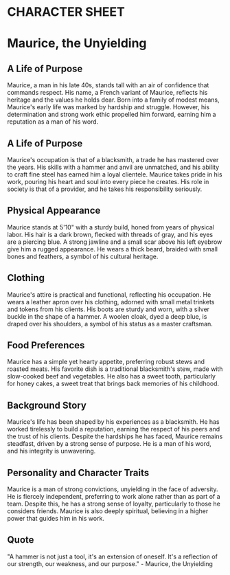 # CHARACTER SHEET

# Maurice, the Unyielding

## A Life of Purpose

Maurice, a man in his late 40s, stands tall with an air of confidence that commands respect. His name, a French variant of Maurice, reflects his heritage and the values he holds dear. Born into a family of modest means, Maurice's early life was marked by hardship and struggle. However, his determination and strong work ethic propelled him forward, earning him a reputation as a man of his word.

## A Life of Purpose

Maurice's occupation is that of a blacksmith, a trade he has mastered over the years. His skills with a hammer and anvil are unmatched, and his ability to craft fine steel has earned him a loyal clientele. Maurice takes pride in his work, pouring his heart and soul into every piece he creates. His role in society is that of a provider, and he takes his responsibility seriously.

## Physical Appearance

Maurice stands at 5'10" with a sturdy build, honed from years of physical labor. His hair is a dark brown, flecked with threads of gray, and his eyes are a piercing blue. A strong jawline and a small scar above his left eyebrow give him a rugged appearance. He wears a thick beard, braided with small bones and feathers, a symbol of his cultural heritage.

## Clothing

Maurice's attire is practical and functional, reflecting his occupation. He wears a leather apron over his clothing, adorned with small metal trinkets and tokens from his clients. His boots are sturdy and worn, with a silver buckle in the shape of a hammer. A woolen cloak, dyed a deep blue, is draped over his shoulders, a symbol of his status as a master craftsman.

## Food Preferences

Maurice has a simple yet hearty appetite, preferring robust stews and roasted meats. His favorite dish is a traditional blacksmith's stew, made with slow-cooked beef and vegetables. He also has a sweet tooth, particularly for honey cakes, a sweet treat that brings back memories of his childhood.

## Background Story

Maurice's life has been shaped by his experiences as a blacksmith. He has worked tirelessly to build a reputation, earning the respect of his peers and the trust of his clients. Despite the hardships he has faced, Maurice remains steadfast, driven by a strong sense of purpose. He is a man of his word, and his integrity is unwavering.

## Personality and Character Traits

Maurice is a man of strong convictions, unyielding in the face of adversity. He is fiercely independent, preferring to work alone rather than as part of a team. Despite this, he has a strong sense of loyalty, particularly to those he considers friends. Maurice is also deeply spiritual, believing in a higher power that guides him in his work.

## Quote

"A hammer is not just a tool, it's an extension of oneself. It's a reflection of our strength, our weakness, and our purpose." - Maurice, the Unyielding